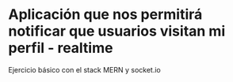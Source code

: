 # Aplicación que nos permitirá notificar que usuarios visitan mi perfil - realtime

Ejercicio básico con el stack MERN y socket.io
